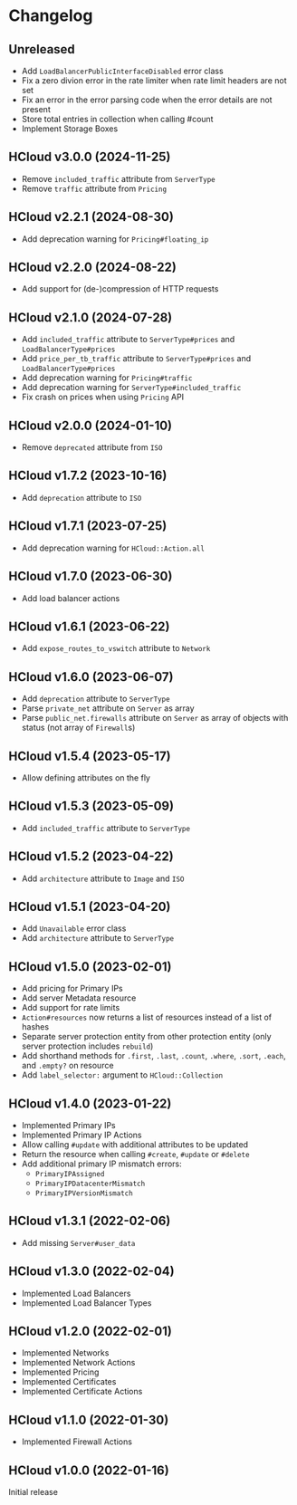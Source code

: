 # Changelog

## Unreleased

- Add `LoadBalancerPublicInterfaceDisabled` error class
- Fix a zero divion error in the rate limiter when rate limit headers are not set
- Fix an error in the error parsing code when the error details are not present
- Store total entries in collection when calling #count
- Implement Storage Boxes

## HCloud v3.0.0 (2024-11-25)

- Remove `included_traffic` attribute from `ServerType`
- Remove `traffic` attribute from `Pricing`

## HCloud v2.2.1 (2024-08-30)

- Add deprecation warning for `Pricing#floating_ip`

## HCloud v2.2.0 (2024-08-22)

- Add support for (de-)compression of HTTP requests

## HCloud v2.1.0 (2024-07-28)

- Add `included_traffic` attribute to `ServerType#prices` and `LoadBalancerType#prices`
- Add `price_per_tb_traffic` attribute to `ServerType#prices` and `LoadBalancerType#prices`
- Add deprecation warning for `Pricing#traffic`
- Add deprecation warning for `ServerType#included_traffic`
- Fix crash on prices when using `Pricing` API

## HCloud v2.0.0 (2024-01-10)

- Remove `deprecated` attribute from `ISO`

## HCloud v1.7.2 (2023-10-16)

- Add `deprecation` attribute to `ISO`

## HCloud v1.7.1 (2023-07-25)

- Add deprecation warning for `HCloud::Action.all`

## HCloud v1.7.0 (2023-06-30)

- Add load balancer actions

## HCloud v1.6.1 (2023-06-22)

- Add `expose_routes_to_vswitch` attribute to `Network`

## HCloud v1.6.0 (2023-06-07)

- Add `deprecation` attribute to `ServerType`
- Parse `private_net` attribute on `Server` as array
- Parse `public_net.firewalls` attribute on `Server` as array of objects with status (not array of `Firewall`s)

## HCloud v1.5.4 (2023-05-17)

- Allow defining attributes on the fly

## HCloud v1.5.3 (2023-05-09)

- Add `included_traffic` attribute to `ServerType`

## HCloud v1.5.2 (2023-04-22)

- Add `architecture` attribute to `Image` and `ISO`

## HCloud v1.5.1 (2023-04-20)

- Add `Unavailable` error class
- Add `architecture` attribute to `ServerType`

## HCloud v1.5.0 (2023-02-01)

- Add pricing for Primary IPs
- Add server Metadata resource
- Add support for rate limits
- `Action#resources` now returns a list of resources instead of a list of hashes
- Separate server protection entity from other protection entity (only server protection includes `rebuild`)
- Add shorthand methods for `.first`, `.last`, `.count`, `.where`, `.sort`, `.each`, and `.empty?` on resource
- Add `label_selector:` argument to `HCloud::Collection`

## HCloud v1.4.0 (2023-01-22)

- Implemented Primary IPs
- Implemented Primary IP Actions
- Allow calling `#update` with additional attributes to be updated
- Return the resource when calling `#create`, `#update` or `#delete`
- Add additional primary IP mismatch errors:
  - `PrimaryIPAssigned`
  - `PrimaryIPDatacenterMismatch`
  - `PrimaryIPVersionMismatch`

## HCloud v1.3.1 (2022-02-06)

- Add missing `Server#user_data`

## HCloud v1.3.0 (2022-02-04)

- Implemented Load Balancers
- Implemented Load Balancer Types

## HCloud v1.2.0 (2022-02-01)

- Implemented Networks
- Implemented Network Actions
- Implemented Pricing
- Implemented Certificates
- Implemented Certificate Actions

## HCloud v1.1.0 (2022-01-30)

- Implemented Firewall Actions

## HCloud v1.0.0 (2022-01-16)

Initial release
